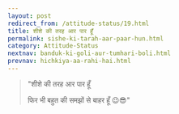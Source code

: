 ```yaml
---
layout: post
redirect_from: /attitude-status/19.html
title: शीशे की तरह आर पार हूँ
permalink: sishe-ki-tarah-aar-paar-hun.html
category: Attitude-Status
nextnav: banduk-ki-goli-aur-tumhari-boli.html
prevnav: hichkiya-aa-rahi-hai.html
---
```

> "शीशे की तरह आर पार हूँ 
> 
> फिर भी बहुत की समझों से बाहर हूँ  😉😎"